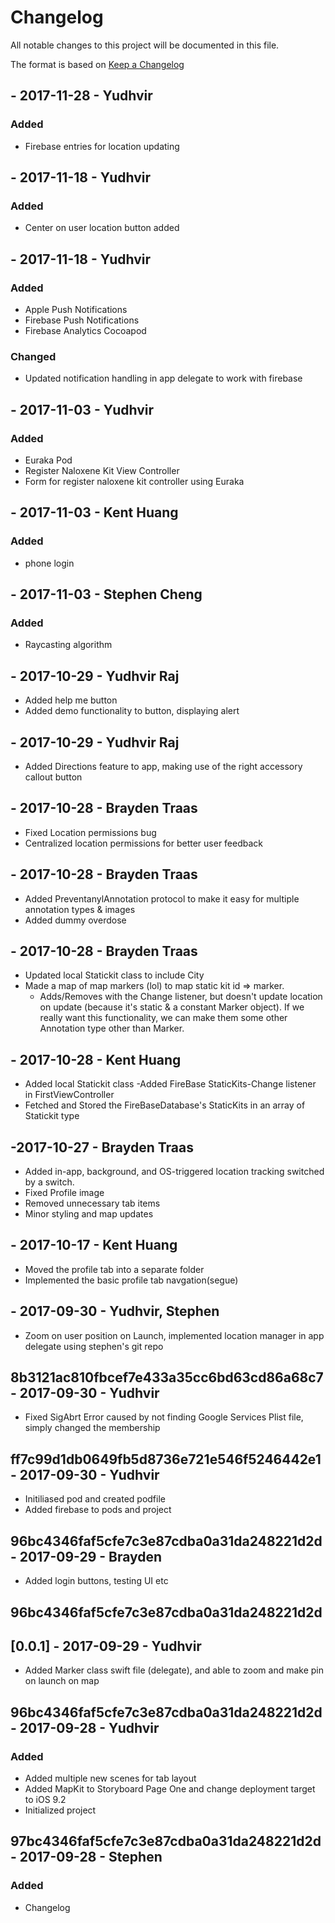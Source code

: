 # Changelog
All notable changes to this project will be documented in this file.

The format is based on [Keep a Changelog](	)
## - 2017-11-28 - Yudhvir
### Added
- Firebase entries for location updating

## - 2017-11-18 - Yudhvir
### Added
- Center on user location button added

## - 2017-11-18 - Yudhvir
### Added
- Apple Push Notifications
- Firebase Push Notifications
- Firebase Analytics Cocoapod

### Changed
- Updated notification handling in app delegate to work with firebase

## - 2017-11-03 - Yudhvir
### Added
- Euraka Pod
- Register Naloxene Kit View Controller
- Form for register naloxene kit controller using Euraka

## - 2017-11-03 - Kent Huang
### Added
- phone login

## - 2017-11-03 - Stephen Cheng
### Added
- Raycasting algorithm

## - 2017-10-29 - Yudhvir Raj
- Added help me button
- Added demo functionality to button, displaying alert

## - 2017-10-29 - Yudhvir Raj
- Added Directions feature to app, making use of the right accessory callout button

## - 2017-10-28 - Brayden Traas
- Fixed Location permissions bug
- Centralized location permissions for better user feedback

## - 2017-10-28 - Brayden Traas
- Added PreventanylAnnotation protocol to make it easy for multiple annotation types & images
- Added dummy overdose

## - 2017-10-28 - Brayden Traas
- Updated local Statickit class to include City
- Made a map of map markers (lol) to map static kit id => marker. 
    - Adds/Removes with the Change listener, but doesn't update location on update (because it's static & a constant Marker object). If we really want this functionality, we can make them some other Annotation type other than Marker.


## - 2017-10-28 - Kent Huang
- Added local Statickit class
-Added FireBase StaticKits-Change listener in FirstViewController
- Fetched and Stored the FireBaseDatabase's StaticKits in an array of Statickit type

## -2017-10-27 - Brayden Traas
- Added in-app, background, and OS-triggered location tracking switched by a switch.
- Fixed Profile image
- Removed unnecessary tab items
- Minor styling and map updates

## - 2017-10-17 - Kent Huang
- Moved the profile tab into a separate folder
- Implemented the basic profile tab navgation(segue)
## - 2017-09-30 - Yudhvir, Stephen
- Zoom on user position on Launch, implemented location manager in app delegate using stephen's git repo

## 8b3121ac810fbcef7e433a35cc6bd63cd86a68c7 - 2017-09-30 - Yudhvir
- Fixed SigAbrt Error caused by not finding Google Services Plist file, simply changed the membership

## ff7c99d1db0649fb5d8736e721e546f5246442e1 - 2017-09-30 - Yudhvir
- Initiliased pod and created podfile
- Added firebase to pods and project

## 96bc4346faf5cfe7c3e87cdba0a31da248221d2d - 2017-09-29 - Brayden
- Added login buttons, testing UI etc

## 96bc4346faf5cfe7c3e87cdba0a31da248221d2d 
## [0.0.1] - 2017-09-29 - Yudhvir
- Added Marker class swift file (delegate), and able to zoom and make pin on launch on map 

## 96bc4346faf5cfe7c3e87cdba0a31da248221d2d - 2017-09-28 - Yudhvir
### Added
- Added multiple new scenes for tab layout
- Added MapKit to Storyboard Page One and change deployment target to iOS 9.2
- Initialized project


## 97bc4346faf5cfe7c3e87cdba0a31da248221d2d - 2017-09-28 - Stephen
### Added
- Changelog
